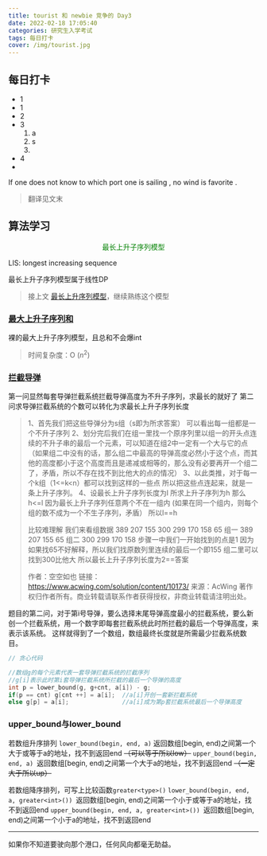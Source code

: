 ```yaml
---
title: tourist 和 newbie 竞争的 Day3
date: 2022-02-18 17:05:40
categories: 研究生入学考试
tags: 每日打卡
cover: /img/tourist.jpg
---
```


## 每日打卡

- 1
- 1
- 2
- 3
  1. a
  2. s
  3. 
- 4
- 

If one does not know to which port one is sailing ,  no wind is favorite .

> 翻译见文末

## 算法学习

<p align="center"  style="color: green ">最长上升子序列模型</p>

LIS: longest increasing sequence

 最长上升子序列模型属于线性DP

> 接上文 [最长上升序列模型](https://www.selfknow.cn/Postgraduate-exam/Days/Newbie-Day1/)，继续熟练这个模型

### [最大上升子序列和](https://www.acwing.com/problem/content/1018/)

裸的最大上升子序列模型，且总和不会爆int

> 时间复杂度：O ($n^2$)

### [拦截导弹](https://www.acwing.com/problem/content/1012/)

第一问显然每套导弹拦截系统拦截导弹高度为不升子序列，求最长的就好了
第二问求导弹拦截系统的个数可以转化为求最长上升子序列长度
> 1、首先我们把这些导弹分为s组（s即为所求答案）
> 可以看出每一组都是一个不升子序列
> 2、划分完后我们在组一里找一个原序列里以组一的开头点连续的不升子串的最后一个元素，可以知道在组2中一定有一个大与它的点
> （如果组二中没有的话，那么组二中最高的导弹高度必然小于这个点，而其他的高度都小于这个高度而且是递减或相等的，那么没有必要再开一个组二了，矛盾，所以不存在找不到比他大的点的情况）
> 3、以此类推，对于每一个k组（1<=k<n）都可以找到这样的一些点
> 所以把这些点连起来，就是一条上升子序列。
> 4、设最长上升子序列长度为l
> 所求上升子序列为h
> 那么h<=l
> 因为最长上升子序列任意两个不在一组内
> (如果在同一个组内，则每个组的数不成为一个不生子序列，矛盾）
> 所以l==h
>
> 比较难理解
> 我们来看组数据
> 389 207 155 300 299 170 158 65
> 组一 389 207 155 65 组二 300 299 170 158
> 步骤一中我们一开始找到的点是1
> 因为如果找65不好解释，所以我们找原数列里连续的最后一个即155
> 组二里可以找到300比他大
> 所以最长上升子序列长度为2==答案
>
> 作者：空空如也
> 链接：https://www.acwing.com/solution/content/10173/
> 来源：AcWing
> 著作权归作者所有。商业转载请联系作者获得授权，非商业转载请注明出处。

题目的第二问，对于第i号导弹，要么选择末尾导弹高度最小的拦截系统，要么新创一个拦截系统，用一个数字即每套拦截系统此时所拦截的最后一个导弹高度，来表示该系统。
这样就得到了一个数组，数组最终长度就是所需最少拦截系统数目。

```c++
// 贪心代码

//数组g的每个元素代表一套导弹拦截系统的拦截序列
//g[i]表示此时第i套导弹拦截系统所拦截的最后一个导弹的高度
int p = lower_bound(g, g+cnt, a[i]) - g;
if(p == cnt) g[cnt ++] = a[i];  //a[i]开创一套新拦截系统    
else g[p] = a[i];               //a[i]成为第p套拦截系统最后一个导弹高度
```



### upper_bound与lower_bound

若数组升序排列
`lower_bound(begin, end, a)` 返回数组[begin, end)之间第一个大于或等于a的地址，找不到返回end ~~（可以等于所以low）~~
`upper_bound(begin, end, a) `返回数组[begin, end)之间第一个大于a的地址，找不到返回end ~~（一定大于所以up）~~

若数组降序排列，可写上比较函数`greater<type>()`
`lower_bound(begin, end, a, greater<int>()) `返回数组[begin, end)之间第一个小于或等于a的地址，找不到返回end
`upper_bound(begin, end, a, greater<int>()) `返回数组[begin, end)之间第一个小于a的地址，找不到返回end

---

如果你不知道要驶向那个港口，任何风向都毫无助益。
